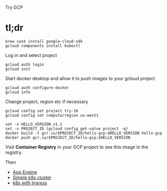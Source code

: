 Try GCP

# tl;dr

```
brew cask install google-cloud-sdk
gcloud components install kubectl
```

Log in and select project

```
gcloud auth login
gcloud init
```

Start docker desktop and allow it to push images to your gcloud project

```
gcloud auth configure-docker
gcloud info
```

Change project, region etc if necessary

```
gcloud config set project try-10
gcloud config set compute/region us-west1
```

```
set -x HELLO_VERSION v1.1
set -x PROJECT_ID (gcloud config get-value project -q)
docker build -t gcr.io/$PROJECT_ID/hello-gcp:$HELLO_VERSION hello-gcp
docker push gcr.io/$PROJECT_ID/hello-gcp:$HELLO_VERSION
```

Visit **Container Registry** in your GCP project to see this image in the 
registry.

Then

* [App Engine](app-engine-flex/README.md)
* [Simple k8s cluster](k8s-simple/README.md)
* [k8s with Ingress](k8s-ingress/README.md)
